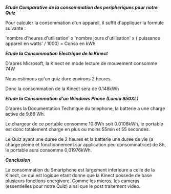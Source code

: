*******Etude Comparative de la consommation des peripheriques pour notre Quiz*******

Pour calculer la consommation d'un appareil, il suffit d'appliquer la formule suivante :

'nombre d'heures d'utilisation' x 'nombre jours d'utilisation' x ('puissance appareil en watts' / 1000) = Conso en kWh

*****Etude la Consommation Electrique de la Kinect*****

D'apres Microsoft, la Kinect en mode lecture de mouvement consomme 74W

Nous estimons qu'un quiz dure environs 2 heures.

Donc la consommation de la Kinect sera de 0.148kWh


*****Etude la Consommation d'un Windows Phone (Lumia 950XL)*****

D'apres la Documentation Technique du telephone, la batterie a une charge active de 9,88 Wh.

Le chargeur de ce portable consomme 10.6Wh soit 0.0106kWh, le portable est donc totalement charge en plus ou moins 55min et 55 secondes.

Le Quiz ayant une duree de 2 heures et la batterie une duree de vie (a charge pleine et fonctionnement sur application peu consommatrice) de 8h, le portable aura consomme 0,01976kWh.

***Conclusion*** 

La consommation du Smartphone est largement inferieure a celle de la Kinect, ce qui est logique etant donne que la Kinect possede de base plusieurs fonctions energivore.
Comme les micros, les cameras (essentielles pour notre Quiz) ainsi que le post traitement video.


